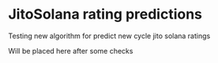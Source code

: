# JitoSolana rating predictions

Testing new algorithm for predict new cycle jito solana ratings

Will be placed here after some checks
